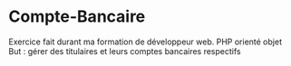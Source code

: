 # Compte-Bancaire

Exercice fait durant ma formation de développeur web.
PHP orienté objet
But : gérer des titulaires et leurs comptes bancaires respectifs
